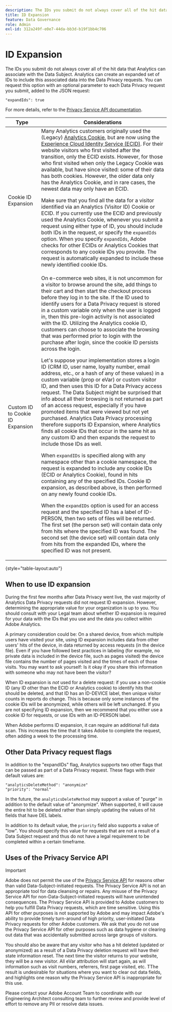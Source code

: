 ```yaml
---
description: The IDs you submit do not always cover all of the hit data that Analytics can associate with the Data Subject. Analytics can create an expanded set of IDs to include this associated data into the Data Privacy requests. 
title: ID Expansion
feature: Data Governance
role: Admin
exl-id: 312a249f-e0e7-44da-bb3d-b19f1bb4c706
---
```

# ID Expansion

The IDs you submit do not always cover all of the hit data that Analytics can associate with the Data Subject. Analytics can create an expanded set of IDs to include this associated data into the Data Privacy requests. You can request this option with an optional parameter to each Data Privacy request you submit, added to the JSON request:

```
"expandIds": true
```

For more details, refer to the [Privacy Service API documentation](https://experienceleague.adobe.com/docs/experience-platform/privacy/api/overview.html).


| Type | Considerations |
| --- | --- |
| Cookie ID Expansion | Many Analytics customers originally used the (Legacy) [Analytics Cookie](https://experienceleague.adobe.com/docs/core-services/interface/administration/ec-cookies/cookies-privacy.html?lang=en), but are now using the [Experience Cloud Identity Service (ECID)](https://experienceleague.adobe.com/docs/id-service/using/home.html?lang=en). For their website visitors who first visited after the transition, only the ECID exists. However, for those who first visited when only the Legacy Cookie was available, but have since visited: some of their data has both cookies. However, the older data only has the Analytics Cookie, and in rare cases, the newest data may only have an ECID.<p>Make sure that you find all the data for a visitor identified via an Analytics (Visitor ID) Cookie or ECID. If you currently use the ECID and previously used the Analytics Cookie, whenever you submit a request using either type of ID, you should include both IDs in the request, or specify the `expandIds` option. When you specify `expandIds`, Adobe checks for other ECIDs or Analytics Cookies that corresponds to any cookie IDs you provide. The request is automatically expanded to include these newly identified cookie IDs. |
| Custom ID to Cookie ID Expansion | On e-commerce web sites, it is not uncommon for a visitor to browse around the site, add things to their cart and then start the checkout process before they log in to the site. If the ID used to identify users for a Data Privacy request is stored in a custom variable only when the user is logged in, then this pre-login activity is not associated with the ID. Utilizing the Analytics cookie ID, customers can choose to associate the browsing that was performed prior to login with the purchase after login, since the cookie ID persists across the login.<p>Let's suppose your implementation stores a login ID (CRM ID, user name, loyalty number, email address, etc., or a hash of any of these values) in a custom variable (prop or eVar) or custom visitor ID, and then uses this ID for a Data Privacy access request. The Data Subject might be surprised that info about all their browsing is not returned as part of an access request, especially if you have promoted items that were viewed but not yet purchased. Analytics Data Privacy processing therefore supports ID Expansion, where Analytics finds all cookie IDs that occur in the same hit as any custom ID and then expands the request to include those IDs as well.<p>When `expandIDs` is specified along with any namespace other than a cookie namespace, the request is expanded to include any cookie IDs (ECID or Analytics Cookie), found in hits containing any of the specified IDs. Cookie ID expansion, as described above, is then performed on any newly found cookie IDs.<p>When the `expandIDs` option is used for an access request and the specified ID has a label of ID-PERSON, then two sets of files will be returned. The first set (the person set) will contain data only from hits where the specified ID was found. The second set (the device set) will contain data only from hits from the expanded IDs, where the specified ID was not present. |

{style="table-layout:auto"}

## When to use ID expansion

During the first few months after Data Privacy went live, the vast majority of Analytics Data Privacy requests did not request ID expansion. However, determining the appropriate value for your organization is up to you. You should consult with your Legal team about whether ID expansion is required for your data with the IDs that you use and the data you collect within Adobe Analytics.

A primary consideration could be: On a shared device, from which multiple users have visited your site, using ID expansion includes data from other users' hits of the device, in data returned by access requests (in the device file). Even if you have followed best practices in labeling (for example, no private data is included in the device file, such as pages visited) the device file contains the number of pages visited and the times of each of those visits. You may want to ask yourself: Is it okay if you share this information with someone who may not have been the visitor?

When ID expansion is *not* used for a delete request: if you use a non-cookie ID (any ID other than the ECID or Analytics cookie) to identify hits that should be deleted, and that ID has an ID-DEVICE label, then unique visitor counts in reports do change. This is because only some instances of the cookie IDs will be anonymized, while others will be left unchanged. If you are not specifying ID expansion, then we recommend that you either use a cookie ID for requests, or use IDs with an ID-PERSON label.

When Adobe performs ID expansion, it can require an additional full data scan. This increases the time that it takes Adobe to complete the request, often adding a week to the processing time.

## Other Data Privacy request flags

In addition to the "expandIDs" flag, Analytics supports two other flags that can be passed as part of a Data Privacy request. These flags with their default values are:

```
"analyticsDeleteMethod": "anonymize"
"priority": "normal"
```

In the future, the `analyticsDeleteMethod` may support a value of "purge" in addition to the default value of "anonymize". When supported, it will cause the entire hit to be deleted rather than simply updating the values of hit fields that have DEL labels.

In addition to its default value, the `priority` field also supports a value of "low". You should specify this value for requests that are not a result of a Data Subject request and thus do not have a legal requirement to be completed within a certain timeframe.

## Uses of the Privacy Service API

>[!IMPORTANT]
>
>Adobe does not permit the use of the [Privacy Service API](https://experienceleague.adobe.com/docs/experience-platform/privacy/api/overview.html) for reasons other than valid Data-Subject-initiated requests. The Privacy Service API is not an appropriate tool for data cleansing or repairs. Any misuse of the Privacy Service API for non-Data-Subject-initiated requests will have unintended consequences. The Privacy Service API is provided to Adobe customers to help you fulfill Data Privacy requests, which are time sensitive. Using this API for other purposes is not supported by Adobe and may impact Adobe's ability to provide timely turn-around of high priority, user-initiated Data Privacy requests for other Adobe customers. We ask that you do not use the Privacy Service API for other purposes such as data hygiene or clearing out data that was accidentally submitted across large groups of visitors.

You should also be aware that any visitor who has a hit deleted (updated or anonymized) as a result of a Data Privacy deletion request will have their state information reset. The next time the visitor returns to your website, they will be a new visitor. All eVar attribution will start again, as will information such as visit numbers, referrers, first page visited, etc. TThe result is undesirable for situations where you want to clear out data fields, and highlights one reason why the Privacy Service API is inappropriate for this use.

Please contact your Adobe Account Team to coordinate with our Engineering Architect consulting team to further review and provide level of effort to remove any PII or resolve data issues.
